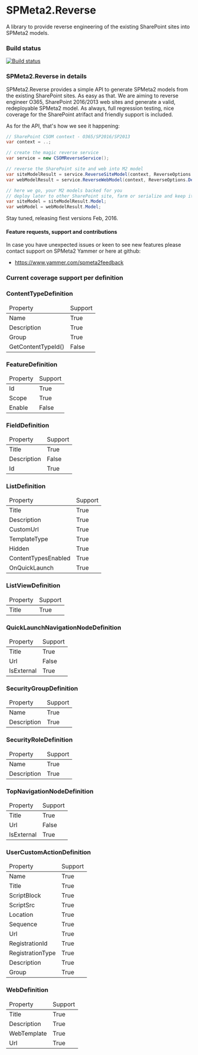 # SPMeta2.Reverse
A library to provide reverse engineering of the existing SharePoint sites into SPMeta2 models.

### Build status
[![Build status](https://ci.appveyor.com/api/projects/status/73pbufcanckaxnqi?svg=true)](https://ci.appveyor.com/project/SubPointSupport/spmeta2-reverse)

### SPMeta2.Reverse in details

SPMeta2.Reverse provides a simple API to generate SPMeta2 models from the existing SharePoint sites. 
As easy as that. We are aiming to reverse engineer O365, SharePoint 2016/2013 web sites and generate a valid, redeployable SPMeta2 model.
As always, full regression testing, nice coverage for the SharePoint atrifact and friendly support is included.

As for the API, that's how we see it happening:
```cs
// SharePoint CSOM context - O365/SP2016/SP2013
var context = ..; 

// create the magic reverse service
var service = new CSOMReverseService();

// reverse the SharePoint site and web into M2 model
var siteModelResult = service.ReverseSiteModel(context, ReverseOptions.Default);
var webModelResult = service.ReverseWebModel(context, ReverseOptions.Default);

// here we go, your M2 models backed for you
// deploy later to other SharePoint site, farm or serialize and keep it for the future
var siteModel = siteModelResult.Model;
var webModel = webModelResult.Model;

```
Stay tuned, releasing fiest versions Feb, 2016. 

#### Feature requests, support and contributions
In case you have unexpected issues or keen to see new features please contact support on SPMeta2 Yammer or here at github:

* https://www.yammer.com/spmeta2feedback

### Current coverage support per definition

<div class='m-reverse-report-cnt'><h3>ContentTypeDefinition</h3><table><thead><td>Property</td><td>Support</td><thead><tbody><tr><td>Name</td><td>True</td></tr><tr><td>Description</td><td>True</td></tr><tr><td>Group</td><td>True</td></tr><tr><td>GetContentTypeId()</td><td>False</td></tr></tbody></table><h3>FeatureDefinition</h3><table><thead><td>Property</td><td>Support</td><thead><tbody><tr><td>Id</td><td>True</td></tr><tr><td>Scope</td><td>True</td></tr><tr><td>Enable</td><td>False</td></tr></tbody></table><h3>FieldDefinition</h3><table><thead><td>Property</td><td>Support</td><thead><tbody><tr><td>Title</td><td>True</td></tr><tr><td>Description</td><td>False</td></tr><tr><td>Id</td><td>True</td></tr></tbody></table><h3>ListDefinition</h3><table><thead><td>Property</td><td>Support</td><thead><tbody><tr><td>Title</td><td>True</td></tr><tr><td>Description</td><td>True</td></tr><tr><td>CustomUrl</td><td>True</td></tr><tr><td>TemplateType</td><td>True</td></tr><tr><td>Hidden</td><td>True</td></tr><tr><td>ContentTypesEnabled</td><td>True</td></tr><tr><td>OnQuickLaunch</td><td>True</td></tr></tbody></table><h3>ListViewDefinition</h3><table><thead><td>Property</td><td>Support</td><thead><tbody><tr><td>Title</td><td>True</td></tr></tbody></table><h3>QuickLaunchNavigationNodeDefinition</h3><table><thead><td>Property</td><td>Support</td><thead><tbody><tr><td>Title</td><td>True</td></tr><tr><td>Url</td><td>False</td></tr><tr><td>IsExternal</td><td>True</td></tr></tbody></table><h3>SecurityGroupDefinition</h3><table><thead><td>Property</td><td>Support</td><thead><tbody><tr><td>Name</td><td>True</td></tr><tr><td>Description</td><td>True</td></tr></tbody></table><h3>SecurityRoleDefinition</h3><table><thead><td>Property</td><td>Support</td><thead><tbody><tr><td>Name</td><td>True</td></tr><tr><td>Description</td><td>True</td></tr></tbody></table><h3>TopNavigationNodeDefinition</h3><table><thead><td>Property</td><td>Support</td><thead><tbody><tr><td>Title</td><td>True</td></tr><tr><td>Url</td><td>False</td></tr><tr><td>IsExternal</td><td>True</td></tr></tbody></table><h3>UserCustomActionDefinition</h3><table><thead><td>Property</td><td>Support</td><thead><tbody><tr><td>Name</td><td>True</td></tr><tr><td>Title</td><td>True</td></tr><tr><td>ScriptBlock</td><td>True</td></tr><tr><td>ScriptSrc</td><td>True</td></tr><tr><td>Location</td><td>True</td></tr><tr><td>Sequence</td><td>True</td></tr><tr><td>Url</td><td>True</td></tr><tr><td>RegistrationId</td><td>True</td></tr><tr><td>RegistrationType</td><td>True</td></tr><tr><td>Description</td><td>True</td></tr><tr><td>Group</td><td>True</td></tr></tbody></table><h3>WebDefinition</h3><table><thead><td>Property</td><td>Support</td><thead><tbody><tr><td>Title</td><td>True</td></tr><tr><td>Description</td><td>True</td></tr><tr><td>WebTemplate</td><td>True</td></tr><tr><td>Url</td><td>True</td></tr></tbody></table></div>
